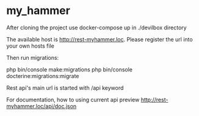# my_hammer

After cloning the project use docker-compose up in ./devilbox directory

The available host is http://rest-myhammer.loc. Please register the url into your own hosts file

Then run migrations:

php bin/console make:migrations
php bin/console docterine:migrations:migrate

Rest api's main url is started with /api keyword

For documentation, how to using current api preview http://rest-myhammer.loc/api/doc.json
